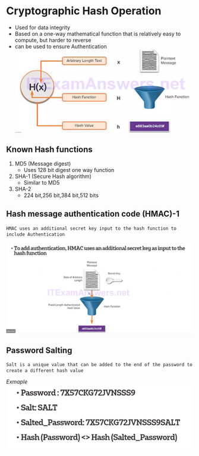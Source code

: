# Cryptographic Hash Operation

* Used for data integrity
* Based on a one-way mathematical function that is relatively easy to compute, but harder to reverse 
* can be used to ensure Authentication
![img_18.png](img_18.png)
  

## Known Hash functions

1. MD5 (Message digest)
   * Uses 128 bit digest one way function
2. SHA-1 (Secure Hash algorithm)
   * Similar to MD5
3. SHA-2 
    * 224 bit,256 bit,384 bit,512 bits  
    
## Hash message authentication code (HMAC)-1
    HMAC uses an additional secret key input to the hash function to include Authentication
![img_19.png](img_19.png)

## Password Salting

    Salt is a unique value that can be added to the end of the password to create a different hash value 
*Exmaple*
![img_20.png](img_20.png)